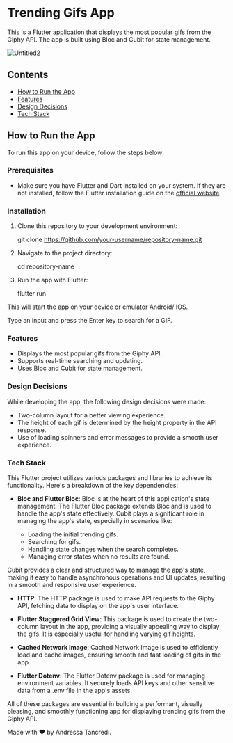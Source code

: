 # Trending Gifs App

This is a Flutter application that displays the most popular gifs from the Giphy API. The app is built using Bloc and Cubit for state management.

![Untitled2](https://github.com/AndressaTancredi/trending-gifs-APP/assets/48730376/890b265e-e9e8-470f-be6a-f7bad1ee2eee)

## Contents

- [How to Run the App](#how-to-run-the-app)
- [Features](#features)
- [Design Decisions](#design-decisions)
- [Tech Stack](#tech-stack)

## How to Run the App

To run this app on your device, follow the steps below:

### Prerequisites

- Make sure you have Flutter and Dart installed on your system. If they are not installed, follow the Flutter installation guide on the [official website](https://flutter.dev/docs/get-started/install).

### Installation

1. Clone this repository to your development environment:


    git clone https://github.com/your-username/repository-name.git 

2. Navigate to the project directory:
   

    cd repository-name

4.  Run the app with Flutter:


    flutter run

This will start the app on your device or emulator Android/ IOS.

Type an input and press the Enter key to search for a GIF.

### Features

* Displays the most popular gifs from the Giphy API.
* Supports real-time searching and updating.
* Uses Bloc and Cubit for state management.

### Design Decisions

While developing the app, the following design decisions were made:

* Two-column layout for a better viewing experience.
* The height of each gif is determined by the height property in the API response.
* Use of loading spinners and error messages to provide a smooth user experience.

### Tech Stack

This Flutter project utilizes various packages and libraries to achieve its functionality. Here's a breakdown of the key dependencies:

- **Bloc and Flutter Bloc**: Bloc is at the heart of this application's state management. The Flutter Bloc package extends Bloc and is used to handle the app's state effectively. Cubit plays a significant role in managing the app's state, especially in scenarios like:

  - Loading the initial trending gifs.
  - Searching for gifs.
  - Handling state changes when the search completes.
  - Managing error states when no results are found.

Cubit provides a clear and structured way to manage the app's state, making it easy to handle asynchronous operations and UI updates, resulting in a smooth and responsive user experience.


- **HTTP**: The HTTP package is used to make API requests to the Giphy API, fetching data to display on the app's user interface.

- **Flutter Staggered Grid View**: This package is used to create the two-column layout in the app, providing a visually appealing way to display the gifs. It is especially useful for handling varying gif heights.

- **Cached Network Image**: Cached Network Image is used to efficiently load and cache images, ensuring smooth and fast loading of gifs in the app.

- **Flutter Dotenv**: The Flutter Dotenv package is used for managing environment variables. It securely loads API keys and other sensitive data from a .env file in the app's assets.

All of these packages are essential in building a performant, visually pleasing, and smoothly functioning app for displaying trending gifs from the Giphy API.



Made with ❤ by Andressa Tancredi.
